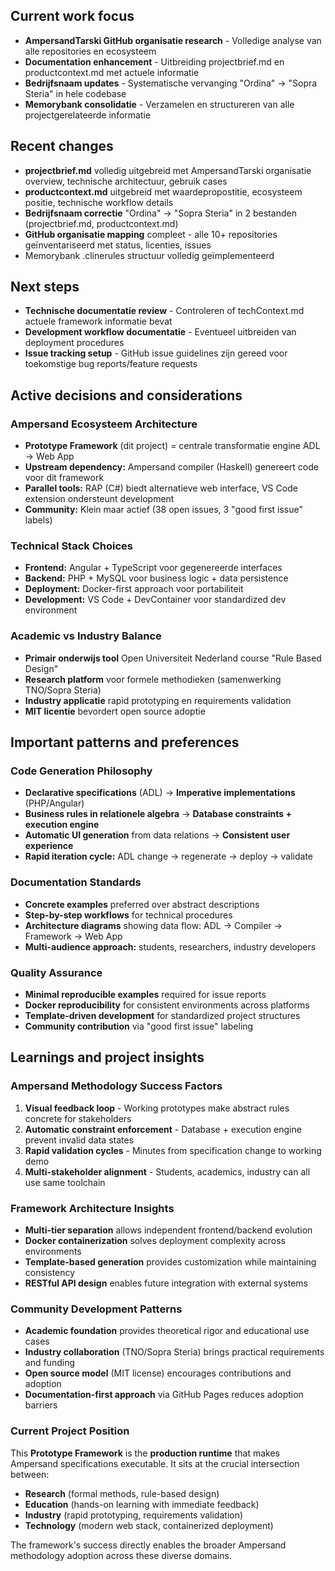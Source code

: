 ## Current work focus
- **AmpersandTarski GitHub organisatie research** - Volledige analyse van alle repositories en ecosysteem
- **Documentation enhancement** - Uitbreiding projectbrief.md en productcontext.md met actuele informatie
- **Bedrijfsnaam updates** - Systematische vervanging "Ordina" → "Sopra Steria" in hele codebase
- **Memorybank consolidatie** - Verzamelen en structureren van alle projectgerelateerde informatie

## Recent changes
- **projectbrief.md** volledig uitgebreid met AmpersandTarski organisatie overview, technische architectuur, gebruik cases
- **productcontext.md** uitgebreid met waardepropostitie, ecosysteem positie, technische workflow details  
- **Bedrijfsnaam correctie** "Ordina" → "Sopra Steria" in 2 bestanden (projectbrief.md, productcontext.md)
- **GitHub organisatie mapping** compleet - alle 10+ repositories geïnventariseerd met status, licenties, issues
- Memorybank .clinerules structuur volledig geïmplementeerd

## Next steps
- **Technische documentatie review** - Controleren of techContext.md actuele framework informatie bevat
- **Development workflow documentatie** - Eventueel uitbreiden van deployment procedures
- **Issue tracking setup** - GitHub issue guidelines zijn gereed voor toekomstige bug reports/feature requests

## Active decisions and considerations

### Ampersand Ecosysteem Architecture
- **Prototype Framework** (dit project) = centrale transformatie engine ADL → Web App
- **Upstream dependency:** Ampersand compiler (Haskell) genereert code voor dit framework  
- **Parallel tools:** RAP (C#) biedt alternatieve web interface, VS Code extension ondersteunt development
- **Community:** Klein maar actief (38 open issues, 3 "good first issue" labels)

### Technical Stack Choices
- **Frontend:** Angular + TypeScript voor gegenereerde interfaces
- **Backend:** PHP + MySQL voor business logic + data persistence  
- **Deployment:** Docker-first approach voor portabiliteit
- **Development:** VS Code + DevContainer voor standardized dev environment

### Academic vs Industry Balance
- **Primair onderwijs tool** Open Universiteit Nederland course "Rule Based Design"
- **Research platform** voor formele methodieken (samenwerking TNO/Sopra Steria)  
- **Industry applicatie** rapid prototyping en requirements validation
- **MIT licentie** bevordert open source adoptie

## Important patterns and preferences

### Code Generation Philosophy
- **Declarative specifications** (ADL) → **Imperative implementations** (PHP/Angular)
- **Business rules in relationele algebra** → **Database constraints + execution engine**
- **Automatic UI generation** from data relations → **Consistent user experience**
- **Rapid iteration cycle:** ADL change → regenerate → deploy → validate

### Documentation Standards  
- **Concrete examples** preferred over abstract descriptions
- **Step-by-step workflows** for technical procedures
- **Architecture diagrams** showing data flow: ADL → Compiler → Framework → Web App
- **Multi-audience approach:** students, researchers, industry developers

### Quality Assurance
- **Minimal reproducible examples** required for issue reports
- **Docker reproducibility** for consistent environments across platforms  
- **Template-driven development** for standardized project structures
- **Community contribution** via "good first issue" labeling

## Learnings and project insights

### Ampersand Methodology Success Factors
1. **Visual feedback loop** - Working prototypes make abstract rules concrete for stakeholders
2. **Automatic constraint enforcement** - Database + execution engine prevent invalid data states
3. **Rapid validation cycles** - Minutes from specification change to working demo
4. **Multi-stakeholder alignment** - Students, academics, industry can all use same toolchain

### Framework Architecture Insights
- **Multi-tier separation** allows independent frontend/backend evolution
- **Docker containerization** solves deployment complexity across environments
- **Template-based generation** provides customization while maintaining consistency  
- **RESTful API design** enables future integration with external systems

### Community Development Patterns
- **Academic foundation** provides theoretical rigor and educational use cases
- **Industry collaboration** (TNO/Sopra Steria) brings practical requirements and funding
- **Open source model** (MIT license) encourages contributions and adoption
- **Documentation-first approach** via GitHub Pages reduces adoption barriers

### Current Project Position
This **Prototype Framework** is the **production runtime** that makes Ampersand specifications executable. It sits at the crucial intersection between:
- **Research** (formal methods, rule-based design) 
- **Education** (hands-on learning with immediate feedback)
- **Industry** (rapid prototyping, requirements validation)
- **Technology** (modern web stack, containerized deployment)

The framework's success directly enables the broader Ampersand methodology adoption across these diverse domains.
